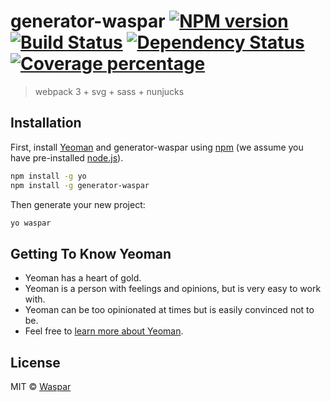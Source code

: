 # generator-waspar [![NPM version][npm-image]][npm-url] [![Build Status][travis-image]][travis-url] [![Dependency Status][daviddm-image]][daviddm-url] [![Coverage percentage][coveralls-image]][coveralls-url]
> webpack 3 + svg + sass + nunjucks

## Installation

First, install [Yeoman](http://yeoman.io) and generator-waspar using [npm](https://www.npmjs.com/) (we assume you have pre-installed [node.js](https://nodejs.org/)).

```bash
npm install -g yo
npm install -g generator-waspar
```

Then generate your new project:

```bash
yo waspar
```

## Getting To Know Yeoman

 * Yeoman has a heart of gold.
 * Yeoman is a person with feelings and opinions, but is very easy to work with.
 * Yeoman can be too opinionated at times but is easily convinced not to be.
 * Feel free to [learn more about Yeoman](http://yeoman.io/).

## License

MIT © [Waspar](https://github.com/waspar)


[npm-image]: https://badge.fury.io/js/generator-waspar.svg
[npm-url]: https://npmjs.org/package/generator-waspar
[travis-image]: https://travis-ci.org/waspar/generator-waspar.svg?branch=master
[travis-url]: https://travis-ci.org/waspar/generator-waspar
[daviddm-image]: https://david-dm.org/waspar/generator-waspar.svg?theme=shields.io
[daviddm-url]: https://david-dm.org/waspar/generator-waspar
[coveralls-image]: https://coveralls.io/repos/waspar/generator-waspar/badge.svg
[coveralls-url]: https://coveralls.io/r/waspar/generator-waspar
